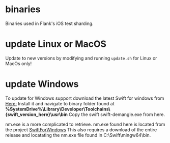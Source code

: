 # binaries

Binaries used in Flank's iOS test sharding.

# update Linux or MacOS

Update to new versions by modifying and running `update.sh` for Linux or MacOs only!

# update Windows

To update for Windows support download the latest Swift for windows from [Here:](https://swift.org/download/) 
Install it and navigate to binary folder found at __%SystemDrive%\Library\Developer\Toolchains\ {swift_version_here}\usr\bin__
Copy the swift swift-demangle.exe from here.

nm.exe is a more complicated to retrieve. nm.exe found here is located from the project [SwiftForWindows](https://github.com/SwiftForWindows/SwiftForWindows)
This also requires a download of the entire release and locatating the nm.exe file found in C:\Swift\mingw64\bin.